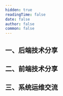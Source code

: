 ```yaml
---
hidden: true
readingTime: false
date: false
author: false
common: false
---
```




## 一、后端技术分享

## 二、前端技术分享

## 三、系统运维交流

